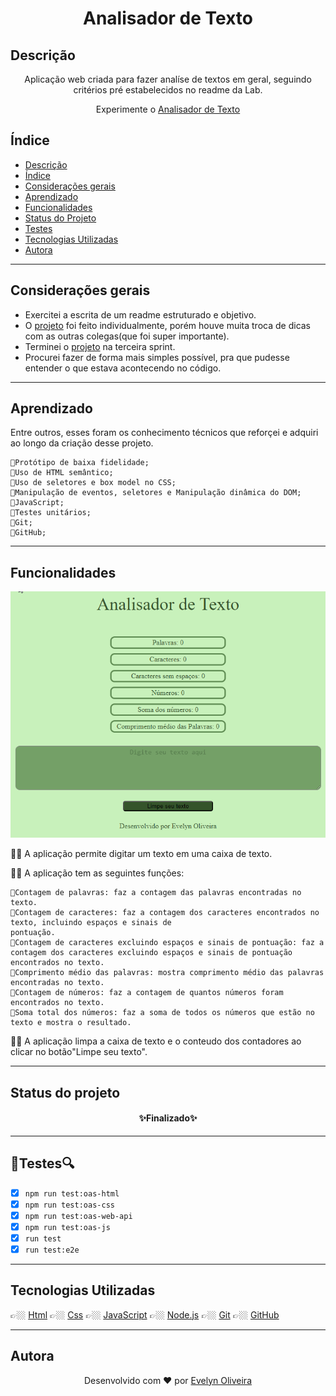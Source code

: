 <h1 align="center"> Analisador de Texto</h1>

##  Descrição

<p align="center">Aplicação web criada para fazer analíse de textos em geral, seguindo critérios pré estabelecidos no readme da Lab.</p>
<p align="center">Experimente o <a href="https://evy-oliveira.github.io/SAP012-text-analyzer/" target="_blank">Analisador de Texto</a></p>

## Índice

- [Descrição](#Descrição)
- [Índice](#índice)
- [Considerações gerais](#considerações-gerais)
- [Aprendizado](#aprendizado)
- [Funcionalidades](#funcionalidades)
- [Status do Projeto](#status-do-projeto)
- [Testes](#testes)
- [Tecnologias Utilizadas](#tecnologias-utlizadas)
- [Autora](#autora)

---

## Considerações gerais

- Exercitei a escrita de um readme estruturado e objetivo.
- O [projeto](https://evy-oliveira.github.io/SAP012-text-analyzer/) foi feito individualmente, porém houve muita troca de dicas com as outras colegas(que foi super importante).
- Terminei o [projeto](https://evy-oliveira.github.io/SAP012-text-analyzer/) na terceira sprint.
- Procurei fazer de forma mais simples possível, pra que pudesse entender o que estava acontecendo no código.

---

## Aprendizado

<p >Entre outros, esses foram os conhecimento técnicos que reforçei e adquiri ao longo da criação desse projeto.</p>

    📌Protótipo de baixa fidelidade;
    📌Uso de HTML semântico;
    📌Uso de seletores e box model no CSS;
    📌Manipulação de eventos, seletores e Manipulação dinâmica do DOM;
    📌JavaScript;
    📌Testes unitários; 
    📌Git;
    📌GitHub;

---

## Funcionalidades

![](src/analisador.gif)

👍🏼 A aplicação permite digitar um texto em uma caixa de texto.

👍🏼 A aplicação tem as seguintes funções:
 
    📌Contagem de palavras: faz a contagem das palavras encontradas no texto.
    📌Contagem de caracteres: faz a contagem dos caracteres encontrados no texto, incluindo espaços e sinais de
    pontuação.
    📌Contagem de caracteres excluindo espaços e sinais de pontuação: faz a contagem dos caracteres excluindo espaços e sinais de pontuação encontrados no texto.
    📌Comprimento médio das palavras: mostra comprimento médio das palavras encontradas no texto.
    📌Contagem de números: faz a contagem de quantos números foram encontrados no texto.
    📌Soma total dos números: faz a soma de todos os números que estão no texto e mostra o resultado.
  
👍🏼 A aplicação limpa a caixa de texto e o conteudo dos contadores ao clicar no botão"Limpe seu texto".

 

---

## Status do projeto
<h4 align="center">✨Finalizado✨</h4>

---

## 🔎Testes🔍
  - [x] `npm run test:oas-html`
  - [x] `npm run test:oas-css`
  - [x] `npm run test:oas-web-api`
  - [x] `npm run test:oas-js`
  - [x] `run test`
  - [x] `run test:e2e`

---

## Tecnologias Utilizadas

👉🏼 [Html](https://html.spec.whatwg.org/)
👉🏼 [Css](https://developer.mozilla.org/pt-BR/docs/Web/CSS)
👉🏼 [JavaScript](https://www.freecodecamp.org/portuguese/news/o-manual-de-javascript-para-iniciantes/)
👉🏼 [Node.js](https://nodejs.org/en)
👉🏼 [Git](https://git-scm.com/)
👉🏼 [GitHub](https://github.com/)

---

## Autora

<p align="center">Desenvolvido com ❤️ por <a href="https://evy-oliveira.github.io/portfolio-profissional/" target="_blank">Evelyn Oliveira</a></p>